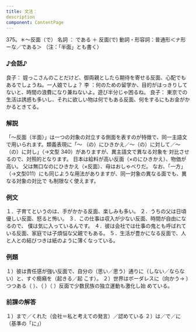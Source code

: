 ```yaml
---
title: 文法：
description
component: ContentPage
---
```



375。＊～反面（で）
名詞 ： である ＋ 反面(で)
動詞・形容詞：普通形＜ナ形ーな／である＞
（注：「半面」とも書く）
### ♪会話♪
良子： 姪っこさんのことだけど、御両親としたら期待を寄せる反面、心配でもあるでしょうね。一人娘でしょ？ 李 ：何のための留学か、目的がはっきりしてないと、時間の浪費になり兼ねないよ。遊び半分じゃ困るね。 良子： 東京での生活は誘惑も多いし、それに欲しい物は何でもある反面、何をするにもお金がかかるときてる。
### 解説
「～反面（半面）」は一つの対象の対立する側面を表すのが特徴で、同一主語文で用いられます。類義表現に「～
（の）にひきかえ／～（の）に対して／～（の）に対し」（→文型 340）がありますが、異主語文で異なる対象を 対比させるので、対照的となります。
日本は給料が高い反面（×のにひきかえ）、物価が高い。 父は無口なのにひきかえ（×反面）、母はおしゃべりだ。
なお、「一方」（→文型011）にも同じような用法がありますが、同一対象の異なる面でも、異なる対象の対比で も制限なく使えます。
### 例文
１．子育てというのは、手がかかる反面、楽しみも多い。
２．うちの父は日頃優しい反面、怒ると怖い。
３．この仕事は収入が少ない反面、時間が自由になるので、 僕は気に入っているんです。
４．彼は会社では仕事の鬼とも呼ばれている反面、家庭では子煩悩な父親でもある。
５．生活が豊かになる反面で、人と人との結びつきは紙のように薄くなっている。
### 例題
１）彼は責任感が強い反面で、自分の（思い／思う）通りに（しない／ならない）と、すぐ癇癪を（起きる／起
こす）。
２）世界はボーダレスに（向かう→ ）つつある（ ）、（ ）（ ）反面で少数民族の独立運動も激化し始 めている。
### 前課の解答
１）まで／くれた（会社＝私と考えての発言）／認めている
２）は／で／に（基準の「に」）

